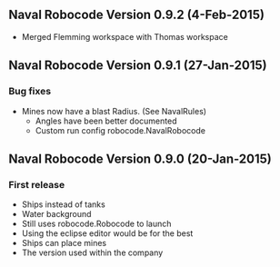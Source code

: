 ## Naval Robocode Version 0.9.2 (4-Feb-2015)
* Merged Flemming workspace with Thomas workspace

## Naval Robocode Version 0.9.1 (27-Jan-2015)

### Bug fixes
* Mines now have a blast Radius. (See NavalRules)
	* Angles have been better documented
	* Custom run config   robocode.NavalRobocode
	

## Naval Robocode Version 0.9.0 (20-Jan-2015)

### First release
* Ships instead of tanks
* Water background
* Still uses robocode.Robocode to launch
* Using the eclipse editor would be for the best
* Ships can place mines
* The version used within the company